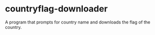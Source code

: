 # countryflag-downloader
A program that prompts for country name and downloads the flag of the country.
